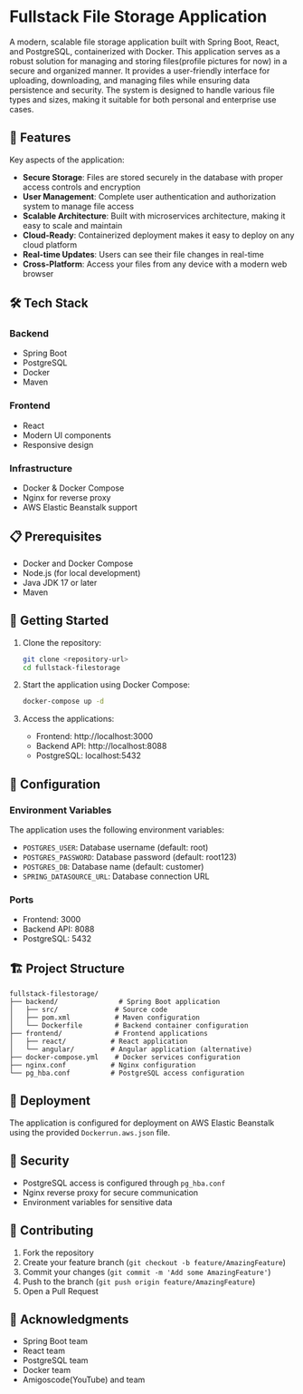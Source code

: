 # Fullstack File Storage Application

A modern, scalable file storage application built with Spring Boot, React, and PostgreSQL, containerized with Docker. This application serves as a robust solution for managing and storing files(profile pictures for now) in a secure and organized manner. It provides a user-friendly interface for uploading, downloading, and managing files while ensuring data persistence and security. The system is designed to handle various file types and sizes, making it suitable for both personal and enterprise use cases.

## 🚀 Features

Key aspects of the application:
- **Secure Storage**: Files are stored securely in the database with proper access controls and encryption
- **User Management**: Complete user authentication and authorization system to manage file access
- **Scalable Architecture**: Built with microservices architecture, making it easy to scale and maintain
- **Cloud-Ready**: Containerized deployment makes it easy to deploy on any cloud platform
- **Real-time Updates**: Users can see their file changes in real-time
- **Cross-Platform**: Access your files from any device with a modern web browser

## 🛠 Tech Stack

### Backend
- Spring Boot
- PostgreSQL
- Docker
- Maven

### Frontend
- React
- Modern UI components
- Responsive design

### Infrastructure
- Docker & Docker Compose
- Nginx for reverse proxy
- AWS Elastic Beanstalk support

## 📋 Prerequisites

- Docker and Docker Compose
- Node.js (for local development)
- Java JDK 17 or later
- Maven

## 🚀 Getting Started

1. Clone the repository:
   ```bash
   git clone <repository-url>
   cd fullstack-filestorage
   ```

2. Start the application using Docker Compose:
   ```bash
   docker-compose up -d
   ```

3. Access the applications:
   - Frontend: http://localhost:3000
   - Backend API: http://localhost:8088
   - PostgreSQL: localhost:5432

## 🔧 Configuration

### Environment Variables

The application uses the following environment variables:

- `POSTGRES_USER`: Database username (default: root)
- `POSTGRES_PASSWORD`: Database password (default: root123)
- `POSTGRES_DB`: Database name (default: customer)
- `SPRING_DATASOURCE_URL`: Database connection URL

### Ports

- Frontend: 3000
- Backend API: 8088
- PostgreSQL: 5432

## 🏗 Project Structure

```
fullstack-filestorage/
├── backend/               # Spring Boot application
│   ├── src/              # Source code
│   ├── pom.xml           # Maven configuration
│   └── Dockerfile        # Backend container configuration
├── frontend/             # Frontend applications
│   ├── react/           # React application
│   └── angular/         # Angular application (alternative)
├── docker-compose.yml    # Docker services configuration
├── nginx.conf           # Nginx configuration
└── pg_hba.conf          # PostgreSQL access configuration
```

## 🚢 Deployment

The application is configured for deployment on AWS Elastic Beanstalk using the provided `Dockerrun.aws.json` file.

## 🔐 Security

- PostgreSQL access is configured through `pg_hba.conf`
- Nginx reverse proxy for secure communication
- Environment variables for sensitive data

## 🤝 Contributing

1. Fork the repository
2. Create your feature branch (`git checkout -b feature/AmazingFeature`)
3. Commit your changes (`git commit -m 'Add some AmazingFeature'`)
4. Push to the branch (`git push origin feature/AmazingFeature`)
5. Open a Pull Request


## 🙏 Acknowledgments

- Spring Boot team
- React team
- PostgreSQL team
- Docker team
- Amigoscode(YouTube) and team
